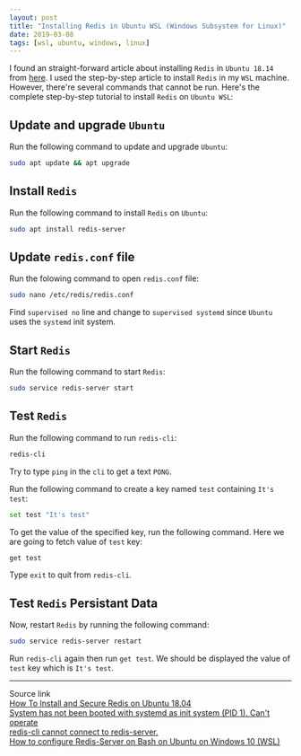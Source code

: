 ```yaml
---
layout: post
title: "Installing Redis in Ubuntu WSL (Windows Subsystem for Linux)"
date: 2019-03-08
tags: [wsl, ubuntu, windows, linux]
---
```


I found an straight-forward article about installing `Redis` in `Ubuntu 18.14` from [here](https://www.digitalocean.com/community/tutorials/how-to-install-and-secure-redis-on-ubuntu-18-04). I used the step-by-step article to install `Redis` in my `WSL` machine. However, there're several commands that cannot be run. Here's the complete step-by-step tutorial to install `Redis` on `Ubuntu WSL`:

## Update and upgrade `Ubuntu`

Run the following command to update and upgrade `Ubuntu`:

```bash
sudo apt update && apt upgrade
```

## Install `Redis`

Run the following command to install `Redis` on `Ubuntu`:

```bash
sudo apt install redis-server
```

## Update `redis.conf` file

Run the folowing command to open `redis.conf` file:

```bash
sudo nano /etc/redis/redis.conf
```

Find `supervised no` line and change to `supervised systemd` since `Ubuntu` uses the `systemd` init system.

## Start `Redis`

Run the following command to start `Redis`:

```bash
sudo service redis-server start
```

## Test `Redis`

Run the following command to run `redis-cli`:

```bash
redis-cli
```

Try to type `ping` in the `cli` to get a text `PONG`.

Run the following command to create a key named `test` containing `It's test`:

```bash
set test "It's test"
```

To get the value of the specified key, run the following command. Here we are going to fetch value of `test` key:

```bash
get test
```

Type `exit` to quit from `redis-cli`.

## Test `Redis` Persistant Data

Now, restart `Redis` by running the following command:

```bash
sudo service redis-server restart
```

Run `redis-cli` again then run `get test`. We should be displayed the value of `test` key which is `It's test`.

---

Source link<br />
[How To Install and Secure Redis on Ubuntu 18.04](https://www.digitalocean.com/community/tutorials/how-to-install-and-secure-redis-on-ubuntu-18-04)<br />
[System has not been booted with systemd as init system (PID 1). Can't operate](https://stackoverflow.com/questions/52197246/system-has-not-been-booted-with-systemd-as-init-system-pid-1-cant-operate)<br />
[redis-cli cannot connect to redis-server.](https://github.com/Microsoft/WSL/issues/365)<br />
[How to configure Redis-Server on Bash on Ubuntu on Windows 10 (WSL)](https://blogs.technet.microsoft.com/jessicadeen/uncategorized/how-to-configure-redis-server-on-bash-on-ubuntu-on-windows-10-wsl/)